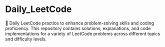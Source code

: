 # Daily_LeetCode
🚀 Daily LeetCode practice to enhance problem-solving skills and coding proficiency. This repository contains solutions, explanations, and code implementations for a variety of LeetCode problems across different topics and difficulty levels.
